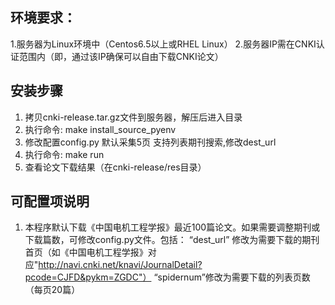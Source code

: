 ## 环境要求：
1.服务器为Linux环境中（Centos6.5以上或RHEL Linux）
2.服务器IP需在CNKI认证范围内（即，通过该IP确保可以自由下载CNKI论文）

## 安装步骤
 1. 拷贝cnki-release.tar.gz文件到服务器，解压后进入目录
 2. 执行命令: 
    make install_source_pyenv
 3. 修改配置config.py 默认采集5页 支持列表期刊搜索,修改dest_url
 4. 执行命令: 
    make run
 5. 查看论文下载结果（在cnki-release/res目录）

## 可配置项说明
1. 本程序默认下载《中国电机工程学报》最近100篇论文。如果需要调整期刊或下载篇数，可修改config.py文件。包括：
“dest_url” 修改为需要下载的期刊首页（如《中国电机工程学报》对应"http://navi.cnki.net/knavi/JournalDetail?pcode=CJFD&pykm=ZGDC"）
“spidernum”修改为需要下载的列表页数（每页20篇）







